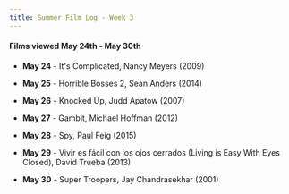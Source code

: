 ```yaml
---
title: Summer Film Log - Week 3
---
```


#### Films viewed  May 24th - May 30th

+ **May 24** - It's Complicated, Nancy Meyers (2009)

+ **May 25** - Horrible Bosses 2, Sean Anders (2014)

+ **May 26** - Knocked Up, Judd Apatow (2007)

+ **May 27** - Gambit, Michael Hoffman (2012)

+ **May 28** - Spy, Paul Feig (2015)

+ **May 29** - Vivir es f&aacute;cil con los ojos cerrados (Living is Easy With Eyes Closed), David Trueba (2013)

+ **May 30** - Super Troopers, Jay Chandrasekhar (2001)
